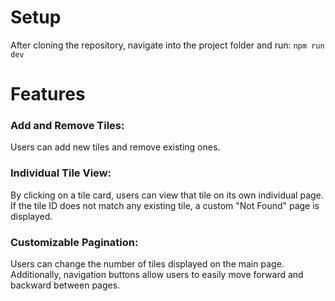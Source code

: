 # Setup

After cloning the repository, navigate into the project folder and run: `npm run dev`

# Features

### Add and Remove Tiles:

Users can add new tiles and remove existing ones.

### Individual Tile View:

By clicking on a tile card, users can view that tile on its own individual page. If the tile ID does not match any existing tile, a custom "Not Found" page is displayed.

### Customizable Pagination:

Users can change the number of tiles displayed on the main page. Additionally, navigation buttons allow users to easily move forward and backward between pages.
